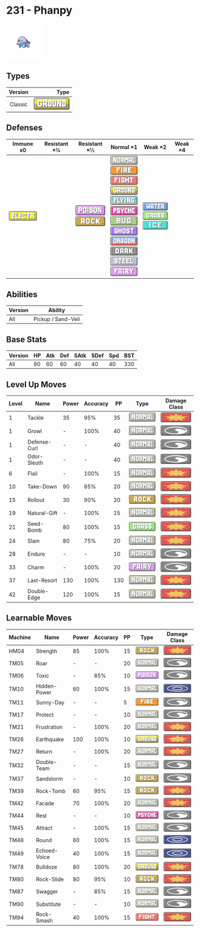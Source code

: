 # 231 - Phanpy

![phanpy](../img/pokemon/231.png)

## Types

| Version | Type                               |
| :-----: | ---------------------------------: |
| Classic | ![ground](../img/types/ground.png) |

## Defenses

| Immune x0                              | Resistant ×¼ | Resistant ×½                                                          | Normal ×1                                                                                                                                                                                                                                                                                                                                                                                                                                                         | Weak ×2                                                                                                | Weak ×4 |
| -------------------------------------- | ------------ | --------------------------------------------------------------------- | ----------------------------------------------------------------------------------------------------------------------------------------------------------------------------------------------------------------------------------------------------------------------------------------------------------------------------------------------------------------------------------------------------------------------------------------------------------------- | ------------------------------------------------------------------------------------------------------ | ------- |
| ![electric](../img/types/electric.png) |              | ![poison](../img/types/poison.png)<br/>![rock](../img/types/rock.png) | ![normal](../img/types/normal.png)<br/>![fire](../img/types/fire.png)<br/>![fighting](../img/types/fighting.png)<br/>![ground](../img/types/ground.png)<br/>![flying](../img/types/flying.png)<br/>![psychic](../img/types/psychic.png)<br/>![bug](../img/types/bug.png)<br/>![ghost](../img/types/ghost.png)<br/>![dragon](../img/types/dragon.png)<br/>![dark](../img/types/dark.png)<br/>![steel](../img/types/steel.png)<br/>![fairy](../img/types/fairy.png) | ![water](../img/types/water.png)<br/>![grass](../img/types/grass.png)<br/>![ice](../img/types/ice.png) |         |

## Abilities

| Version | Ability            |
| ------- | ------------------ |
| All     | Pickup / Sand-Veil |

## Base Stats

| Version | HP | Atk | Def | SAtk | SDef | Spd | BST |
| ------- | -- | --- | --- | ---- | ---- | --- | --- |
| All     | 90 | 60  | 60  | 40   | 40   | 40  | 330 |

## Level Up Moves

| Level | Name         | Power | Accuracy | PP  | Type                               | Damage Class                           |
| ----- | ------------ | ----- | -------- | --- | ---------------------------------- | -------------------------------------- |
| 1     | Tackle       | 35    | 95%      | 35  | ![normal](../img/types/normal.png) | ![physical](../img/types/physical.png) |
| 1     | Growl        | -     | 100%     | 40  | ![normal](../img/types/normal.png) | ![status](../img/types/status.png)     |
| 1     | Defense-Curl | -     | -        | 40  | ![normal](../img/types/normal.png) | ![status](../img/types/status.png)     |
| 1     | Odor-Sleuth  | -     | -        | 40  | ![normal](../img/types/normal.png) | ![status](../img/types/status.png)     |
| 6     | Flail        | -     | 100%     | 15  | ![normal](../img/types/normal.png) | ![physical](../img/types/physical.png) |
| 10    | Take-Down    | 90    | 85%      | 20  | ![normal](../img/types/normal.png) | ![physical](../img/types/physical.png) |
| 15    | Rollout      | 30    | 90%      | 20  | ![rock](../img/types/rock.png)     | ![physical](../img/types/physical.png) |
| 19    | Natural-Gift | -     | 100%     | 15  | ![normal](../img/types/normal.png) | ![physical](../img/types/physical.png) |
| 21    | Seed-Bomb    | 80    | 100%     | 15  | ![grass](../img/types/grass.png)   | ![physical](../img/types/physical.png) |
| 24    | Slam         | 80    | 75%      | 20  | ![normal](../img/types/normal.png) | ![physical](../img/types/physical.png) |
| 28    | Endure       | -     | -        | 10  | ![normal](../img/types/normal.png) | ![status](../img/types/status.png)     |
| 33    | Charm        | -     | 100%     | 20  | ![fairy](../img/types/fairy.png)   | ![status](../img/types/status.png)     |
| 37    | Last-Resort  | 130   | 100%     | 130 | ![normal](../img/types/normal.png) | ![physical](../img/types/physical.png) |
| 42    | Double-Edge  | 120   | 100%     | 15  | ![normal](../img/types/normal.png) | ![physical](../img/types/physical.png) |

## Learnable Moves

| Machine | Name         | Power | Accuracy | PP | Type                                   | Damage Class                           |
| ------- | ------------ | ----- | -------- | -- | -------------------------------------- | -------------------------------------- |
| HM04    | Strength     | 85    | 100%     | 15 | ![rock](../img/types/rock.png)         | ![physical](../img/types/physical.png) |
| TM05    | Roar         | -     | -        | 20 | ![normal](../img/types/normal.png)     | ![status](../img/types/status.png)     |
| TM06    | Toxic        | -     | 85%      | 10 | ![poison](../img/types/poison.png)     | ![status](../img/types/status.png)     |
| TM10    | Hidden-Power | 60    | 100%     | 15 | ![normal](../img/types/normal.png)     | ![special](../img/types/special.png)   |
| TM11    | Sunny-Day    | -     | -        | 5  | ![fire](../img/types/fire.png)         | ![status](../img/types/status.png)     |
| TM17    | Protect      | -     | -        | 10 | ![normal](../img/types/normal.png)     | ![status](../img/types/status.png)     |
| TM21    | Frustration  | -     | 100%     | 20 | ![normal](../img/types/normal.png)     | ![physical](../img/types/physical.png) |
| TM26    | Earthquake   | 100   | 100%     | 10 | ![ground](../img/types/ground.png)     | ![physical](../img/types/physical.png) |
| TM27    | Return       | -     | 100%     | 20 | ![normal](../img/types/normal.png)     | ![physical](../img/types/physical.png) |
| TM32    | Double-Team  | -     | -        | 15 | ![normal](../img/types/normal.png)     | ![status](../img/types/status.png)     |
| TM37    | Sandstorm    | -     | -        | 10 | ![rock](../img/types/rock.png)         | ![status](../img/types/status.png)     |
| TM39    | Rock-Tomb    | 60    | 95%      | 15 | ![rock](../img/types/rock.png)         | ![physical](../img/types/physical.png) |
| TM42    | Facade       | 70    | 100%     | 20 | ![normal](../img/types/normal.png)     | ![physical](../img/types/physical.png) |
| TM44    | Rest         | -     | -        | 10 | ![psychic](../img/types/psychic.png)   | ![status](../img/types/status.png)     |
| TM45    | Attract      | -     | 100%     | 15 | ![normal](../img/types/normal.png)     | ![status](../img/types/status.png)     |
| TM48    | Round        | 60    | 100%     | 15 | ![normal](../img/types/normal.png)     | ![special](../img/types/special.png)   |
| TM49    | Echoed-Voice | 40    | 100%     | 15 | ![normal](../img/types/normal.png)     | ![special](../img/types/special.png)   |
| TM78    | Bulldoze     | 80    | 100%     | 20 | ![ground](../img/types/ground.png)     | ![physical](../img/types/physical.png) |
| TM80    | Rock-Slide   | 80    | 95%      | 10 | ![rock](../img/types/rock.png)         | ![physical](../img/types/physical.png) |
| TM87    | Swagger      | -     | 85%      | 15 | ![normal](../img/types/normal.png)     | ![status](../img/types/status.png)     |
| TM90    | Substitute   | -     | -        | 10 | ![normal](../img/types/normal.png)     | ![status](../img/types/status.png)     |
| TM94    | Rock-Smash   | 40    | 100%     | 15 | ![fighting](../img/types/fighting.png) | ![physical](../img/types/physical.png) |